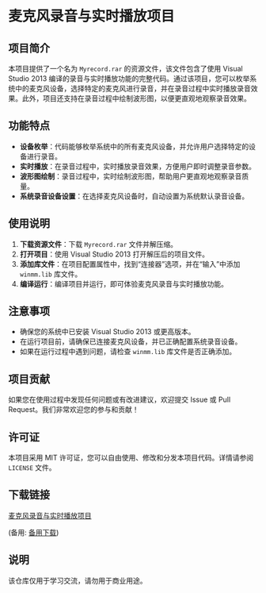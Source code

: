 # 麦克风录音与实时播放项目

## 项目简介

本项目提供了一个名为 `Myrecord.rar` 的资源文件，该文件包含了使用 Visual Studio 2013 编译的录音与实时播放功能的完整代码。通过该项目，您可以枚举系统中的麦克风设备，选择特定的麦克风进行录音，并在录音过程中实时播放录音效果。此外，项目还支持在录音过程中绘制波形图，以便更直观地观察录音效果。

## 功能特点

- **设备枚举**：代码能够枚举系统中的所有麦克风设备，并允许用户选择特定的设备进行录音。
- **实时播放**：在录音过程中，实时播放录音效果，方便用户即时调整录音参数。
- **波形图绘制**：录音过程中，实时绘制波形图，帮助用户更直观地观察录音质量。
- **系统录音设备设置**：在选择麦克风设备时，自动设置为系统默认录音设备。

## 使用说明

1. **下载资源文件**：下载 `Myrecord.rar` 文件并解压缩。
2. **打开项目**：使用 Visual Studio 2013 打开解压后的项目文件。
3. **添加库文件**：在项目配置属性中，找到“连接器”选项，并在“输入”中添加 `winmm.lib` 库文件。
4. **编译运行**：编译项目并运行，即可体验麦克风录音与实时播放功能。

## 注意事项

- 确保您的系统中已安装 Visual Studio 2013 或更高版本。
- 在运行项目前，请确保已连接麦克风设备，并已正确配置系统录音设备。
- 如果在运行过程中遇到问题，请检查 `winmm.lib` 库文件是否正确添加。

## 项目贡献

如果您在使用过程中发现任何问题或有改进建议，欢迎提交 Issue 或 Pull Request。我们非常欢迎您的参与和贡献！

## 许可证

本项目采用 MIT 许可证，您可以自由使用、修改和分发本项目代码。详情请参阅 `LICENSE` 文件。

## 下载链接
[麦克风录音与实时播放项目](https://pan.quark.cn/s/9d8fdae60575) 

(备用: [备用下载](https://pan.baidu.com/s/1HBqoGAwPvTHKP41bGXTKQw?pwd=1234))

## 说明

该仓库仅用于学习交流，请勿用于商业用途。

